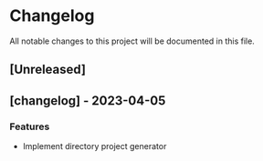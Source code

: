 # Changelog

All notable changes to this project will be documented in this file.

## [Unreleased]
## [changelog] - 2023-04-05

### Features

- Implement directory project generator

<!-- generated by git-cliff -->
